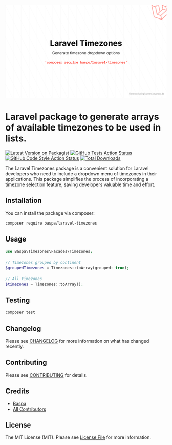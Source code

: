 <!-- Link to iamage in docs directory -->

![Banner](/docs/banner.png)

# Laravel package to generate arrays of available timezones to be used in lists.

[![Latest Version on Packagist](https://img.shields.io/packagist/v/baspa/laravel-timezones.svg?style=flat-square)](https://packagist.org/packages/baspa/laravel-timezones)
[![GitHub Tests Action Status](https://img.shields.io/github/actions/workflow/status/baspa/laravel-timezones/run-tests.yml?branch=main&label=tests&style=flat-square)](https://github.com/baspa/laravel-timezones/actions?query=workflow%3Arun-tests+branch%3Amain)
[![GitHub Code Style Action Status](https://img.shields.io/github/actions/workflow/status/baspa/laravel-timezones/fix-php-code-style-issues.yml?branch=main&label=code%20style&style=flat-square)](https://github.com/baspa/laravel-timezones/actions?query=workflow%3A"Fix+PHP+code+style+issues"+branch%3Amain)
[![Total Downloads](https://img.shields.io/packagist/dt/baspa/laravel-timezones.svg?style=flat-square)](https://packagist.org/packages/baspa/laravel-timezones)

The Laravel Timezones package is a convenient solution for Laravel developers who need to include a dropdown menu of timezones in their applications. This package simplifies the process of incorporating a timezone selection feature, saving developers valuable time and effort.

## Installation

You can install the package via composer:

```bash
composer require baspa/laravel-timezones
```

## Usage

```php
use Baspa\Timezones\Facades\Timezones;

// Timezones grouped by continent
$groupedTimezones = Timezones::toArray(grouped: true);

// All timezones 
$timezones = Timezones::toArray();
```

## Testing

```bash
composer test
```

## Changelog

Please see [CHANGELOG](CHANGELOG.md) for more information on what has changed recently.

## Contributing

Please see [CONTRIBUTING](CONTRIBUTING.md) for details.

## Credits

- [Baspa](https://github.com/Baspa)
- [All Contributors](../../contributors)

## License

The MIT License (MIT). Please see [License File](LICENSE.md) for more information.

